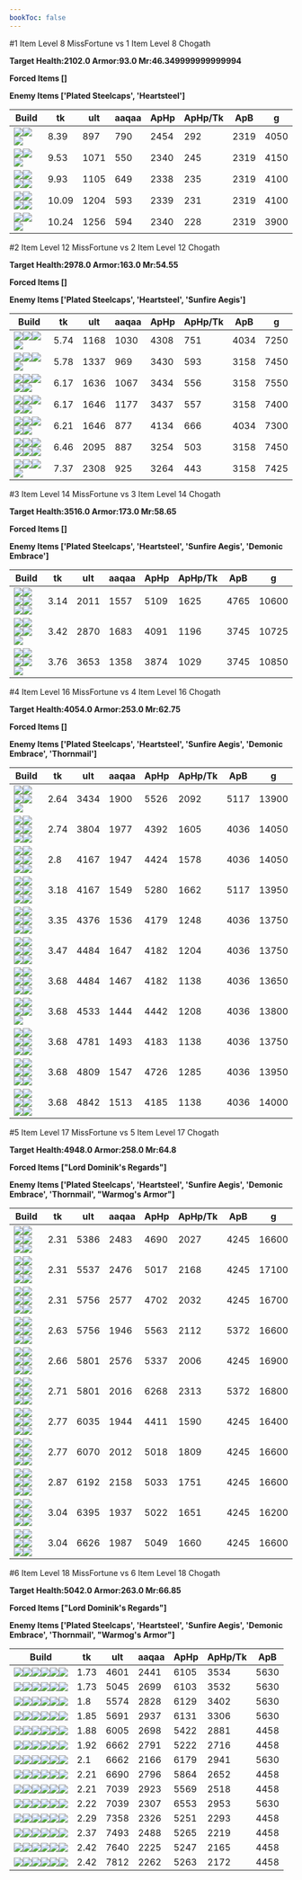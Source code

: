 ```yaml
---
bookToc: false
---
```


#1 Item Level 8 MissFortune vs 1 Item Level 8 Chogath

**Target Health:2102.0 Armor:93.0 Mr:46.349999999999994**


**Forced Items []**


**Enemy Items ['Plated Steelcaps', 'Heartsteel']**




Build | tk | ult | aaqaa |ApHp | ApHp/Tk | ApB | g
-|-|-|-|-|-|-|-
![](/item/3153.png)![](/item/1001.png)![](/item/1055.png)|8.39|897|790|2454|292|2319|4050
![](/item/6675.png)![](/item/1001.png)![](/item/1055.png)|9.53|1071|550|2340|245|2319|4150
![](/item/3095.png)![](/item/1001.png)![](/item/1055.png)![](/item/1036.png)|9.93|1105|649|2338|235|2319|4100
![](/item/6676.png)![](/item/1001.png)![](/item/1055.png)![](/item/1036.png)|10.09|1204|593|2339|231|2319|4100
![](/item/3142.png)![](/item/1055.png)![](/item/1036.png)|10.24|1256|594|2340|228|2319|3900




























































#2 Item Level 12 MissFortune vs 2 Item Level 12 Chogath

**Target Health:2978.0 Armor:163.0 Mr:54.55**


**Forced Items []**


**Enemy Items ['Plated Steelcaps', 'Heartsteel', 'Sunfire Aegis']**




Build | tk | ult | aaqaa |ApHp | ApHp/Tk | ApB | g
-|-|-|-|-|-|-|-
![](/item/3153.png)![](/item/3091.png)![](/item/1001.png)![](/item/1055.png)|5.74|1168|1030|4308|751|4034|7250
![](/item/3153.png)![](/item/6675.png)![](/item/1001.png)![](/item/1055.png)|5.78|1337|969|3430|593|3158|7450
![](/item/3153.png)![](/item/3142.png)![](/item/1055.png)![](/item/1036.png)![](/item/1036.png)|6.17|1636|1067|3434|556|3158|7550
![](/item/3153.png)![](/item/3036.png)![](/item/1001.png)![](/item/1055.png)![](/item/1036.png)|6.17|1646|1177|3437|557|3158|7400
![](/item/3036.png)![](/item/3091.png)![](/item/1001.png)![](/item/1055.png)![](/item/1036.png)|6.21|1646|877|4134|666|4034|7300
![](/item/6676.png)![](/item/3036.png)![](/item/1001.png)![](/item/1055.png)![](/item/1036.png)![](/item/1036.png)|6.46|2095|887|3254|503|3158|7450
![](/item/3142.png)![](/item/3036.png)![](/item/1055.png)![](/item/1037.png)|7.37|2308|925|3264|443|3158|7425




























































#3 Item Level 14 MissFortune vs 3 Item Level 14 Chogath

**Target Health:3516.0 Armor:173.0 Mr:58.65**


**Forced Items []**


**Enemy Items ['Plated Steelcaps', 'Heartsteel', 'Sunfire Aegis', 'Demonic Embrace']**




Build | tk | ult | aaqaa |ApHp | ApHp/Tk | ApB | g
-|-|-|-|-|-|-|-
![](/item/3153.png)![](/item/3091.png)![](/item/3036.png)![](/item/1001.png)![](/item/1055.png)![](/item/1036.png)|3.14|2011|1557|5109|1625|4765|10600
![](/item/3153.png)![](/item/3142.png)![](/item/3036.png)![](/item/1055.png)![](/item/1037.png)|3.42|2870|1683|4091|1196|3745|10725
![](/item/6676.png)![](/item/3036.png)![](/item/3142.png)![](/item/1055.png)![](/item/1038.png)|3.76|3653|1358|3874|1029|3745|10850




























































#4 Item Level 16 MissFortune vs 4 Item Level 16 Chogath

**Target Health:4054.0 Armor:253.0 Mr:62.75**


**Forced Items []**


**Enemy Items ['Plated Steelcaps', 'Heartsteel', 'Sunfire Aegis', 'Demonic Embrace', 'Thornmail']**




Build | tk | ult | aaqaa |ApHp | ApHp/Tk | ApB | g
-|-|-|-|-|-|-|-
![](/item/3153.png)![](/item/3091.png)![](/item/3036.png)![](/item/3142.png)![](/item/1038.png)|2.64|3434|1900|5526|2092|5117|13900
![](/item/3153.png)![](/item/3142.png)![](/item/3036.png)![](/item/3095.png)![](/item/1038.png)![](/item/1036.png)|2.74|3804|1977|4392|1605|4036|14050
![](/item/3153.png)![](/item/3142.png)![](/item/3036.png)![](/item/6676.png)![](/item/1038.png)![](/item/1036.png)|2.8|4167|1947|4424|1578|4036|14050
![](/item/6676.png)![](/item/3036.png)![](/item/3142.png)![](/item/3091.png)![](/item/1038.png)![](/item/1036.png)|3.18|4167|1549|5280|1662|5117|13950
![](/item/6676.png)![](/item/3036.png)![](/item/3142.png)![](/item/3087.png)![](/item/1038.png)![](/item/1036.png)|3.35|4376|1536|4179|1248|4036|13750
![](/item/6676.png)![](/item/3036.png)![](/item/3142.png)![](/item/3095.png)![](/item/1038.png)![](/item/1036.png)|3.47|4484|1647|4182|1204|4036|13750
![](/item/6676.png)![](/item/3036.png)![](/item/3142.png)![](/item/3508.png)![](/item/1038.png)![](/item/1036.png)|3.68|4484|1467|4182|1138|4036|13650
![](/item/6676.png)![](/item/3036.png)![](/item/3142.png)![](/item/3074.png)![](/item/1038.png)|3.68|4533|1444|4442|1208|4036|13800
![](/item/6676.png)![](/item/3036.png)![](/item/3142.png)![](/item/6696.png)![](/item/1038.png)![](/item/1036.png)|3.68|4781|1493|4183|1138|4036|13750
![](/item/6676.png)![](/item/3036.png)![](/item/3142.png)![](/item/3072.png)![](/item/1038.png)![](/item/1036.png)|3.68|4809|1547|4726|1285|4036|13950
![](/item/6676.png)![](/item/3036.png)![](/item/3142.png)![](/item/3179.png)![](/item/1038.png)![](/item/1038.png)|3.68|4842|1513|4185|1138|4036|14000




























































#5 Item Level 17 MissFortune vs 5 Item Level 17 Chogath

**Target Health:4948.0 Armor:258.0 Mr:64.8**


**Forced Items ["Lord Dominik's Regards"]**


**Enemy Items ['Plated Steelcaps', 'Heartsteel', 'Sunfire Aegis', 'Demonic Embrace', 'Thornmail', "Warmog's Armor"]**




Build | tk | ult | aaqaa |ApHp | ApHp/Tk | ApB | g
-|-|-|-|-|-|-|-
![](/item/3153.png)![](/item/3142.png)![](/item/3036.png)![](/item/6676.png)![](/item/3508.png)![](/item/1038.png)|2.31|5386|2483|4690|2027|4245|16600
![](/item/3153.png)![](/item/3142.png)![](/item/3036.png)![](/item/6676.png)![](/item/3074.png)![](/item/1038.png)|2.31|5537|2476|5017|2168|4245|17100
![](/item/3153.png)![](/item/3142.png)![](/item/3036.png)![](/item/6676.png)![](/item/6696.png)![](/item/1038.png)|2.31|5756|2577|4702|2032|4245|16700
![](/item/6676.png)![](/item/3036.png)![](/item/3142.png)![](/item/3091.png)![](/item/6696.png)![](/item/1038.png)|2.63|5756|1946|5563|2112|5372|16600
![](/item/3153.png)![](/item/3142.png)![](/item/3036.png)![](/item/6676.png)![](/item/3072.png)![](/item/1038.png)|2.66|5801|2576|5337|2006|4245|16900
![](/item/6676.png)![](/item/3036.png)![](/item/3142.png)![](/item/3091.png)![](/item/3072.png)![](/item/1038.png)|2.71|5801|2016|6268|2313|5372|16800
![](/item/6676.png)![](/item/3036.png)![](/item/3142.png)![](/item/3087.png)![](/item/6696.png)![](/item/1038.png)|2.77|6035|1944|4411|1590|4245|16400
![](/item/6676.png)![](/item/3036.png)![](/item/3142.png)![](/item/3087.png)![](/item/3072.png)![](/item/1038.png)|2.77|6070|2012|5018|1809|4245|16600
![](/item/6676.png)![](/item/3036.png)![](/item/3142.png)![](/item/3095.png)![](/item/3072.png)![](/item/1038.png)|2.87|6192|2158|5033|1751|4245|16600
![](/item/6676.png)![](/item/3036.png)![](/item/3142.png)![](/item/3072.png)![](/item/6695.png)![](/item/1038.png)|3.04|6395|1937|5022|1651|4245|16200
![](/item/6676.png)![](/item/3036.png)![](/item/3142.png)![](/item/6696.png)![](/item/3072.png)![](/item/1038.png)|3.04|6626|1987|5049|1660|4245|16600




























































#6 Item Level 18 MissFortune vs 6 Item Level 18 Chogath

**Target Health:5042.0 Armor:263.0 Mr:66.85**


**Forced Items ["Lord Dominik's Regards"]**


**Enemy Items ['Plated Steelcaps', 'Heartsteel', 'Sunfire Aegis', 'Demonic Embrace', 'Thornmail', "Warmog's Armor"]**




Build | tk | ult | aaqaa |ApHp | ApHp/Tk | ApB
-|-|-|-|-|-|-
![](/item/3153.png)![](/item/3091.png)![](/item/3036.png)![](/item/3085.png)![](/item/6676.png)![](/item/6675.png)|1.73|4601|2441|6105|3534|5630
![](/item/3153.png)![](/item/3091.png)![](/item/3036.png)![](/item/3142.png)![](/item/3085.png)![](/item/6676.png)|1.73|5045|2699|6103|3532|5630
![](/item/3153.png)![](/item/3091.png)![](/item/3036.png)![](/item/3142.png)![](/item/3087.png)![](/item/6676.png)|1.8|5574|2828|6129|3402|5630
![](/item/3153.png)![](/item/3091.png)![](/item/3036.png)![](/item/3142.png)![](/item/3095.png)![](/item/6676.png)|1.85|5691|2937|6131|3306|5630
![](/item/3153.png)![](/item/3142.png)![](/item/3036.png)![](/item/6676.png)![](/item/3072.png)![](/item/3115.png)|1.88|6005|2698|5422|2881|4458
![](/item/3153.png)![](/item/3142.png)![](/item/3036.png)![](/item/6676.png)![](/item/3074.png)![](/item/6696.png)|1.92|6662|2791|5222|2716|4458
![](/item/6676.png)![](/item/3036.png)![](/item/3142.png)![](/item/3091.png)![](/item/6696.png)![](/item/3074.png)|2.1|6662|2166|6179|2941|5630
![](/item/3153.png)![](/item/3142.png)![](/item/3036.png)![](/item/6676.png)![](/item/3074.png)![](/item/3072.png)|2.21|6690|2796|5864|2652|4458
![](/item/3153.png)![](/item/3142.png)![](/item/3036.png)![](/item/6676.png)![](/item/6696.png)![](/item/3072.png)|2.21|7039|2923|5569|2518|4458
![](/item/6676.png)![](/item/3036.png)![](/item/3142.png)![](/item/3091.png)![](/item/6696.png)![](/item/3072.png)|2.22|7039|2307|6553|2953|5630
![](/item/6676.png)![](/item/3036.png)![](/item/3142.png)![](/item/3087.png)![](/item/6696.png)![](/item/3072.png)|2.29|7358|2326|5251|2293|4458
![](/item/6676.png)![](/item/3036.png)![](/item/3142.png)![](/item/3095.png)![](/item/3072.png)![](/item/6696.png)|2.37|7493|2488|5265|2219|4458
![](/item/6676.png)![](/item/3036.png)![](/item/3142.png)![](/item/6696.png)![](/item/3072.png)![](/item/3179.png)|2.42|7640|2225|5247|2165|4458
![](/item/6676.png)![](/item/3036.png)![](/item/3142.png)![](/item/3072.png)![](/item/6695.png)![](/item/6696.png)|2.42|7812|2262|5263|2172|4458




























































